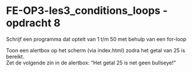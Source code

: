 ﻿# FE-OP3-les3_conditions_loops - opdracht 8

Schrijf een programma dat optelt van 1 t/m 50 met behulp van een for-loop

Toon een alertbox op het scherm (via index.html) zodra het getal van 25 is bereikt. <br>
Zet de volgende zin in de alertbox: “Het getal 25 is net geen bullseye!”


